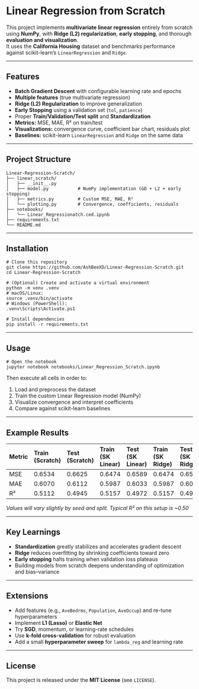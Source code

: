 # Linear Regression from Scratch

This project implements **multivariate linear regression** entirely from scratch using **NumPy**, with **Ridge (L2) regularization**, **early stopping**, and thorough **evaluation and visualization**.  
It uses the **California Housing** dataset and benchmarks performance against scikit-learn’s `LinearRegression` and `Ridge`.

---

## Features

- **Batch Gradient Descent** with configurable learning rate and epochs  
- **Multiple features** (true multivariate regression)  
- **Ridge (L2) Regularization** to improve generalization  
- **Early Stopping** using a validation set (`tol`, `patience`)  
- Proper **Train/Validation/Test split** and **Standardization**  
- **Metrics:** MSE, MAE, R² on train/test  
- **Visualizations:** convergence curve, coefficient bar chart, residuals plot  
- **Baselines:** scikit-learn `LinearRegression` and `Ridge` on the same data

---

## Project Structure

    Linear-Regression-Scratch/
    ├── linear_scratch/
    │   ├── __init__.py
    │   ├── model.py           # NumPy implementation (GD + L2 + early stopping)
    │   ├── metrics.py         # Custom MSE, MAE, R²
    │   └── plotting.py        # Convergence, coefficients, residuals
    ├── notebooks/
    │   └── Linear_Regressionatch.ced.ipynb
    ├── requirements.txt
    └── README.md

---

## Installation

    # Clone this repository
    git clone https://github.com/AshBeeXD/Linear-Regression-Scratch.git
    cd Linear-Regression-Scratch

    # (Optional) Create and activate a virtual environment
    python -m venv .venv
    # macOS/Linux:
    source .venv/bin/activate
    # Windows (PowerShell):
    .venv\Scripts\Activate.ps1

    # Install dependencies
    pip install -r requirements.txt

---

## Usage

    # Open the notebook
    jupyter notebook notebooks/Linear_Regression_Scratch.ipynb

Then execute all cells in order to:
1. Load and preprocess the dataset  
2. Train the custom Linear Regression model (NumPy)  
3. Visualize convergence and interpret coefficients  
4. Compare against scikit-learn baselines

---

## Example Results

| Metric | Train (Scratch) | Test (Scratch) | Train (SK Linear) | Test (SK Linear) | Train (SK Ridge) | Test (SK Ridge) |
|:-------|:----------------|:---------------|:------------------|:-----------------|:-----------------|:----------------|
| MSE    |      0.6534     |     0.6625     |       0.6474      |      0.6589      |      0.6474      |      0.6589     |
| MAE    |      0.6070     |     0.6112     |       0.5987      |      0.6033      |      0.5987      |      0.6033     |
| R²     |      0.5112     |     0.4945     |       0.5157      |      0.4972      |      0.5157      |      0.4972     |

*Values will vary slightly by seed and split. Typical R² on this setup is ~0.50*

---

## Key Learnings

- **Standardization** greatly stabilizes and accelerates gradient descent  
- **Ridge** reduces overfitting by shrinking coefficients toward zero  
- **Early stopping** halts training when validation loss plateaus  
- Building models from scratch deepens understanding of optimization and bias–variance

---

## Extensions

- Add features (e.g., `AveBedrms`, `Population`, `AveOccup`) and re-tune hyperparameters  
- Implement **L1 (Lasso)** or **Elastic Net**  
- Try **SGD**, momentum, or learning-rate schedules  
- Use **k-fold cross-validation** for robust evaluation  
- Add a small **hyperparameter sweep** for `lambda_reg` and learning rate

---

## License

This project is released under the **MIT License** (see `LICENSE`).
